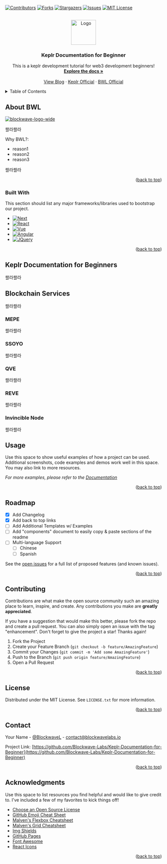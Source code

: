 <!-- Improved compatibility of back to top link: See: https://github.com/Blockwave-Labs/Keplr-Documentation-for-Beginner/pull/73 -->

<a name="readme-top"></a>

<!--
*** Thanks for checking out the Best-README-Template. If you have a suggestion
*** that would make this better, please fork the repo and create a pull request
*** or simply open an issue with the tag "enhancement".
*** Don't forget to give the project a star!
*** Thanks again! Now go create something AMAZING! :D
-->

<!-- PROJECT SHIELDS -->
<!--
*** I'm using markdown "reference style" links for readability.
*** Reference links are enclosed in brackets [ ] instead of parentheses ( ).
*** See the bottom of this document for the declaration of the reference variables
*** for contributors-url, forks-url, etc. This is an optional, concise syntax you may use.
*** https://www.markdownguide.org/basic-syntax/#reference-style-links
-->

[![Contributors][contributors-shield]][contributors-url]
[![Forks][forks-shield]][forks-url]
[![Stargazers][stars-shield]][stars-url]
[![Issues][issues-shield]][issues-url]
[![MIT License][license-shield]][license-url]
<!-- [![LinkedIn][linkedin-shield]][linkedin-url] -->

<!-- PROJECT LOGO -->
<br />
<div align="center">
  <a href="https://github.com/Blockwave-Labs/Keplr-Documentation-for-Beginner">
    <img  src="https://github.com/Blockwave-Labs/.github/tree/master/profile/images/logo.png" alt="Logo" width="80" height="80">
  </a>

  <h3 align="center">Keplr Documentation for Beginner</h3>

  <p align="center">
    This is a keplr development tutorial for web3 development beginners!
    <br />
    <a href="https://app.gitbook.com/s/Y2EB3dxYUaSpqzdmzI8j/"><strong>Explore the docs »</strong></a>
    <br />
    <br />
    <a href="https://medium.com/@BlockwaveLabs">View Blog</a>
    ·
    <a href="https://docs.keplr.app/">Keplr Official</a>
    ·
    <a href="https://www.blockwavelabs.io/">BWL Official</a>
  </p>
</div>

<!-- TABLE OF CONTENTS -->
<details>
  <summary>Table of Contents</summary>
  <ol>
    <li>
      <a href="#about-bwl">About BWL</a>
      <ul>
        <li><a href="#built-with">...</a></li>
        <li><a href="#built-with">...</a></li>
      </ul>
    </li>
    <li>
      <a href="#keplr-documentation-for-beginner">Keplr Documentation for Beginner</a>
      <ul>
        <li><a href="#built-with">...</a></li>
        <li><a href="#built-with">...</a></li>
      </ul>
    </li>
    <li>
      <a href="#blockchain services">Blockchain Services</a>
      <ul>
        <li><a href="#mepe">MEPE</a></li>
        <li><a href="#ssoyo">SSOYO</a></li>
        <li><a href="#qve">QVE</a></li>
        <li><a href="#reve">REVE</a></li>
        <li><a href="#invincible-node">Invincible Node</a></li>
      </ul>
    </li>
    <li><a href="#usage">Usage</a></li>
    <li><a href="#roadmap">Roadmap</a></li>
    <li><a href="#contributing">Contributing</a></li>
    <li><a href="#license">License</a></li>
    <li><a href="#contact">Contact</a></li>
    <li><a href="#acknowledgments">Acknowledgments</a></li>
  </ol>
</details>

<!-- ABOUT BWL -->

## About BWL

[![blockwave-logo-wide]](https://www.blockwavelabs.io/)

쏼라쏼라

Why BWL?:

- reason1
- reason2
- reason3

쏼라쏼라

<!-- Use the `BLANK_README.md` to get started. -->

<p align="right">(<a href="#readme-top">back to top</a>)</p>

### Built With

This section should list any major frameworks/libraries used to bootstrap our project.

<!-- Leave any add-ons/plugins for the acknowledgements section. Here are a few examples. -->

- [![Next][next.js]][next-url]
- [![React][react.js]][react-url]
- [![Vue][vue.js]][vue-url]
- [![Angular][angular.io]][angular-url]
  <!-- - [![Svelte][svelte.dev]][svelte-url] -->
  <!-- - [![Laravel][laravel.com]][laravel-url] -->
  <!-- - [![Bootstrap][bootstrap.com]][bootstrap-url] -->
- [![JQuery][jquery.com]][jquery-url]

<p align="right">(<a href="#readme-top">back to top</a>)</p>

<!-- GETTING STARTED -->

<!-- ## Getting Started

This is an example of how you may give instructions on setting up your project locally.
To get a local copy up and running follow these simple example steps.

### Prerequisites

This is an example of how to list things you need to use the software and how to install them.

- npm
  ```sh
  npm install npm@latest -g
  ```

### Installation

_Below is an example of how you can instruct your audience on installing and setting up your app. This template doesn't rely on any external dependencies or services._

1. Get a free API Key at [https://example.com](https://example.com)
2. Clone the repo
   ```sh
   git clone https://github.com/your_username_/Project-Name.git
   ```
3. Install NPM packages
   ```sh
   npm install
   ```
4. Enter your API in `config.js`
   ```js
   const API_KEY = "ENTER YOUR API";
   ```

<p align="right">(<a href="#readme-top">back to top</a>)</p> -->

<!-- USAGE EXAMPLES -->

## Keplr Documentation for Beginners

쏼라쏼라

## Blockchain Services

쏼라쏼라


### MEPE

쏼라쏼라

### SSOYO

쏼라쏼라

### QVE

쏼라쏼라

### REVE

쏼라쏼라

### Invincible Node

쏼라쏼라


## Usage

Use this space to show useful examples of how a project can be used. Additional screenshots, code examples and demos work well in this space. You may also link to more resources.

_For more examples, please refer to the [Documentation](https://example.com)_

<p align="right">(<a href="#readme-top">back to top</a>)</p>

<!-- ROADMAP -->

## Roadmap

- [x] Add Changelog
- [x] Add back to top links
- [ ] Add Additional Templates w/ Examples
- [ ] Add "components" document to easily copy & paste sections of the readme
- [ ] Multi-language Support
  - [ ] Chinese
  - [ ] Spanish

See the [open issues](https://github.com/Blockwave-Labs/Keplr-Documentation-for-Beginner/issues) for a full list of proposed features (and known issues).

<p align="right">(<a href="#readme-top">back to top</a>)</p>

<!-- CONTRIBUTING -->

## Contributing

Contributions are what make the open source community such an amazing place to learn, inspire, and create. Any contributions you make are **greatly appreciated**.

If you have a suggestion that would make this better, please fork the repo and create a pull request. You can also simply open an issue with the tag "enhancement".
Don't forget to give the project a star! Thanks again!

1. Fork the Project
2. Create your Feature Branch (`git checkout -b feature/AmazingFeature`)
3. Commit your Changes (`git commit -m 'Add some AmazingFeature'`)
4. Push to the Branch (`git push origin feature/AmazingFeature`)
5. Open a Pull Request

<p align="right">(<a href="#readme-top">back to top</a>)</p>

<!-- LICENSE -->

## License

Distributed under the MIT License. See `LICENSE.txt` for more information.

<p align="right">(<a href="#readme-top">back to top</a>)</p>

<!-- CONTACT -->

## Contact

Your Name - [@BlockwaveL](https://twitter.com/BlockwaveL) - contact@blockwavelabs.io

Project Link: [https://github.com/Blockwave-Labs/Keplr-Documentation-for-Beginner](https://github.com/Blockwave-Labs/Keplr-Documentation-for-Beginner)

<p align="right">(<a href="#readme-top">back to top</a>)</p>

<!-- ACKNOWLEDGMENTS -->

## Acknowledgments

Use this space to list resources you find helpful and would like to give credit to. I've included a few of my favorites to kick things off!

- [Choose an Open Source License](https://choosealicense.com)
- [GitHub Emoji Cheat Sheet](https://www.webpagefx.com/tools/emoji-cheat-sheet)
- [Malven's Flexbox Cheatsheet](https://flexbox.malven.co/)
- [Malven's Grid Cheatsheet](https://grid.malven.co/)
- [Img Shields](https://shields.io)
- [GitHub Pages](https://pages.github.com)
- [Font Awesome](https://fontawesome.com)
- [React Icons](https://react-icons.github.io/react-icons/search)

<p align="right">(<a href="#readme-top">back to top</a>)</p>

<!-- MARKDOWN LINKS & IMAGES -->
<!-- https://www.markdownguide.org/basic-syntax/#reference-style-links -->

[contributors-shield]: https://img.shields.io/github/contributors/Blockwave-Labs/Keplr-Documentation-for-Beginner.svg?style=for-the-badge
[contributors-url]: https://github.com/Blockwave-Labs/Keplr-Documentation-for-Beginner/graphs/contributors
[forks-shield]: https://img.shields.io/github/forks/Blockwave-Labs/Keplr-Documentation-for-Beginner.svg?style=for-the-badge
[forks-url]: https://github.com/Blockwave-Labs/Keplr-Documentation-for-Beginner/network/members
[stars-shield]: https://img.shields.io/github/stars/Blockwave-Labs/Keplr-Documentation-for-Beginner.svg?style=for-the-badge
[stars-url]: https://github.com/Blockwave-Labs/Keplr-Documentation-for-Beginner/stargazers
[issues-shield]: https://img.shields.io/github/issues/Blockwave-Labs/Keplr-Documentation-for-Beginner.svg?style=for-the-badge
[issues-url]: https://github.com/Blockwave-Labs/Keplr-Documentation-for-Beginner/issues
[license-shield]: https://img.shields.io/github/license/Blockwave-Labs/Keplr-Documentation-for-Beginner.svg?style=for-the-badge
[license-url]: https://github.com/Blockwave-Labs/Keplr-Documentation-for-Beginner/blob/master/LICENSE.txt
[linkedin-shield]: https://img.shields.io/badge/-LinkedIn-black.svg?style=for-the-badge&logo=linkedin&colorB=555
[linkedin-url]: https://linkedin.com/in/othneildrew
[product-screenshot]: https://github.com/Blockwave-Labs/.github/tree/master/profile/images/screenshot.png
[blockwave-logo]: https://github.com/Blockwave-Labs/.github/tree/master/profile/images/blockwaveLogo.jpg
[blockwave-logo-wide]: https://github.com/Blockwave-Labs/.github/tree/master/profile/images/blockwaveLogoWide.png
[next.js]: https://img.shields.io/badge/next.js-000000?style=for-the-badge&logo=nextdotjs&logoColor=white
[next-url]: https://nextjs.org/
[react.js]: https://img.shields.io/badge/React-20232A?style=for-the-badge&logo=react&logoColor=61DAFB
[react-url]: https://reactjs.org/
[vue.js]: https://img.shields.io/badge/Vue.js-35495E?style=for-the-badge&logo=vuedotjs&logoColor=4FC08D
[vue-url]: https://vuejs.org/
[angular.io]: https://img.shields.io/badge/Angular-DD0031?style=for-the-badge&logo=angular&logoColor=white
[angular-url]: https://angular.io/
[svelte.dev]: https://img.shields.io/badge/Svelte-4A4A55?style=for-the-badge&logo=svelte&logoColor=FF3E00
[svelte-url]: https://svelte.dev/
[laravel.com]: https://img.shields.io/badge/Laravel-FF2D20?style=for-the-badge&logo=laravel&logoColor=white
[laravel-url]: https://laravel.com
[bootstrap.com]: https://img.shields.io/badge/Bootstrap-563D7C?style=for-the-badge&logo=bootstrap&logoColor=white
[bootstrap-url]: https://getbootstrap.com
[jquery.com]: https://img.shields.io/badge/jQuery-0769AD?style=for-the-badge&logo=jquery&logoColor=white
[jquery-url]: https://jquery.com
